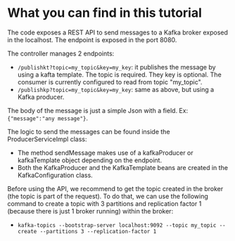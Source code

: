 # What you can find in this tutorial  
The code exposes a REST API to send messages to a Kafka broker exposed in the localhost. The endpoint is exposed in the port 8080.

The controller manages 2 endpoints:
- `/publishkt?topic=my_topic&key=my_key`: it publishes the message by using a kafta template. The topic is required. They key is optional. The consumer is currently configured to read from topic "my_topic".
- `/publishkp?topic=my_topic&key=my_key`: same as above, but using a Kafka producer.

The body of the message is just a simple Json with a field. Ex: `{"message":"any message"}`.

The logic to send the messages can be found inside the ProducerServiceImpl class:  
- The method sendMessage makes use of a kafkaProducer or kafkaTemplate object depending on the endpoint.
- Both the KafkaProducer and the KafkaTemplate beans are created in the KafkaConfiguration class.

Before using the API, we recommend to get the topic created in the broker (the topic is part of the request). To do that, we can use the following command to create a topic with 3 partitions and replication factor 1 (because there is just 1 broker running) within the broker:
- `kafka-topics --bootstrap-server localhost:9092 --topic my_topic --create --partitions 3 --replication-factor 1`
